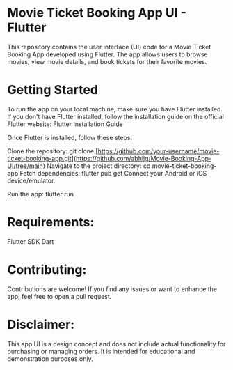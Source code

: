
# Movie Ticket Booking App UI - Flutter

 This repository contains the user interface (UI) code for a Movie Ticket Booking App developed using Flutter. The app allows users to browse movies, view movie details, and book tickets for their favorite movies.



# Getting Started
 To run the app on your local machine, make sure you have Flutter installed. If you don't have Flutter installed, follow the installation guide on the official Flutter website: Flutter Installation Guide

  Once Flutter is installed, follow these steps:

 Clone the repository: git clone [https://github.com/your-username/movie-ticket-booking-app.git](https://github.com/abhijg/Movie-Booking-App-UI/tree/main)
 Navigate to the project directory: cd movie-ticket-booking-app
 Fetch dependencies: flutter pub get
 Connect your Android or iOS device/emulator.

 Run the app: flutter run
# Requirements:
 Flutter SDK
 Dart 

# Contributing:
 Contributions are welcome! If you find any issues or want to enhance the app, feel free to open a pull request.

# Disclaimer:

 This app UI is a design concept and does not include actual functionality for purchasing or managing orders. It is intended for educational and demonstration purposes only.

